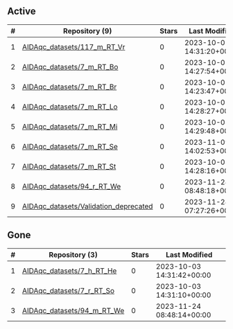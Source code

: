 ## Active
| # | Repository (9) | Stars | Last Modified |
| --- | --- | --- | --- |
| 1 | [AIDAqc_datasets/117_m_RT_Vr](https://gin.g-node.org/AIDAqc_datasets/117_m_RT_Vr) | 0 | 2023-10-03 14:31:20+00:00 |
| 2 | [AIDAqc_datasets/7_m_RT_Bo](https://gin.g-node.org/AIDAqc_datasets/7_m_RT_Bo) | 0 | 2023-10-03 14:27:54+00:00 |
| 3 | [AIDAqc_datasets/7_m_RT_Br](https://gin.g-node.org/AIDAqc_datasets/7_m_RT_Br) | 0 | 2023-10-03 14:23:47+00:00 |
| 4 | [AIDAqc_datasets/7_m_RT_Lo](https://gin.g-node.org/AIDAqc_datasets/7_m_RT_Lo) | 0 | 2023-10-03 14:28:27+00:00 |
| 5 | [AIDAqc_datasets/7_m_RT_Mi](https://gin.g-node.org/AIDAqc_datasets/7_m_RT_Mi) | 0 | 2023-10-03 14:29:48+00:00 |
| 6 | [AIDAqc_datasets/7_m_RT_Se](https://gin.g-node.org/AIDAqc_datasets/7_m_RT_Se) | 0 | 2023-11-09 14:02:53+00:00 |
| 7 | [AIDAqc_datasets/7_m_RT_St](https://gin.g-node.org/AIDAqc_datasets/7_m_RT_St) | 0 | 2023-10-03 14:28:16+00:00 |
| 8 | [AIDAqc_datasets/94_r_RT_We](https://gin.g-node.org/AIDAqc_datasets/94_r_RT_We) | 0 | 2023-11-24 08:48:18+00:00 |
| 9 | [AIDAqc_datasets/Validation_deprecated](https://gin.g-node.org/AIDAqc_datasets/Validation_deprecated) | 0 | 2023-11-24 07:27:26+00:00 |

## Gone
| # | Repository (3) | Stars | Last Modified |
| --- | --- | --- | --- |
| 1 | [AIDAqc_datasets/7_h_RT_He](https://gin.g-node.org/AIDAqc_datasets/7_h_RT_He) | 0 | 2023-10-03 14:31:42+00:00 |
| 2 | [AIDAqc_datasets/7_r_RT_So](https://gin.g-node.org/AIDAqc_datasets/7_r_RT_So) | 0 | 2023-10-03 14:31:10+00:00 |
| 3 | [AIDAqc_datasets/94_m_RT_We](https://gin.g-node.org/AIDAqc_datasets/94_m_RT_We) | 0 | 2023-11-24 08:48:14+00:00 |
